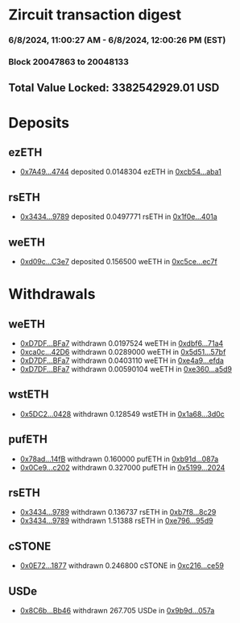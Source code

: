 # Zircuit transaction digest
### 6/8/2024, 11:00:27 AM - 6/8/2024, 12:00:26 PM (EST)
### Block 20047863 to 20048133

## Total Value Locked: 3382542929.01 USD

# Deposits
## ezETH
- [0x7A49...4744](https://etherscan.io/address/0x7A493Be5c2ce014cD049Bf178a1ac0Db1B434744) deposited 0.0148304 ezETH in [0xcb54...aba1](https://etherscan.io/tx/0x7A493Be5c2ce014cD049Bf178a1ac0Db1B434744)
## rsETH
- [0x3434...9789](https://etherscan.io/address/0x34349c5569e7B846c3558961552D2202760A9789) deposited 0.0497771 rsETH in [0x1f0e...401a](https://etherscan.io/tx/0x34349c5569e7B846c3558961552D2202760A9789)
## weETH
- [0xd09c...C3e7](https://etherscan.io/address/0xd09cD932ABDc7511187F185Ebf0bdD3670D5C3e7) deposited 0.156500 weETH in [0xc5ce...ec7f](https://etherscan.io/tx/0xd09cD932ABDc7511187F185Ebf0bdD3670D5C3e7)
# Withdrawals
## weETH
- [0xD7DF...BFa7](https://etherscan.io/address/0xD7DF7E085214743530afF339aFC420c7c720BFa7) withdrawn 0.0197524 weETH in [0xdbf6...71a4](https://etherscan.io/tx/0xD7DF7E085214743530afF339aFC420c7c720BFa7)
- [0xca0c...42D6](https://etherscan.io/address/0xca0c8c28EC2f352649B3b9D2b8C673E6254142D6) withdrawn 0.0289000 weETH in [0x5d51...57bf](https://etherscan.io/tx/0xca0c8c28EC2f352649B3b9D2b8C673E6254142D6)
- [0xD7DF...BFa7](https://etherscan.io/address/0xD7DF7E085214743530afF339aFC420c7c720BFa7) withdrawn 0.0403110 weETH in [0xe4a9...efda](https://etherscan.io/tx/0xD7DF7E085214743530afF339aFC420c7c720BFa7)
- [0xD7DF...BFa7](https://etherscan.io/address/0xD7DF7E085214743530afF339aFC420c7c720BFa7) withdrawn 0.00590104 weETH in [0xe360...a5d9](https://etherscan.io/tx/0xD7DF7E085214743530afF339aFC420c7c720BFa7)
## wstETH
- [0x5DC2...0428](https://etherscan.io/address/0x5DC2C366706bf35CeccC1B2EacA8B19Cc9170428) withdrawn 0.128549 wstETH in [0x1a68...3d0c](https://etherscan.io/tx/0x5DC2C366706bf35CeccC1B2EacA8B19Cc9170428)
## pufETH
- [0x78ad...14fB](https://etherscan.io/address/0x78adb500E90aC49d46C6877Db413879BCcbE14fB) withdrawn 0.160000 pufETH in [0xb91d...087a](https://etherscan.io/tx/0x78adb500E90aC49d46C6877Db413879BCcbE14fB)
- [0x0Ce9...c202](https://etherscan.io/address/0x0Ce9C3C7dD763b3a1b24A820Cf13779D182Cc202) withdrawn 0.327000 pufETH in [0x5199...2024](https://etherscan.io/tx/0x0Ce9C3C7dD763b3a1b24A820Cf13779D182Cc202)
## rsETH
- [0x3434...9789](https://etherscan.io/address/0x34349c5569e7B846c3558961552D2202760A9789) withdrawn 0.136737 rsETH in [0xb7f8...8c29](https://etherscan.io/tx/0x34349c5569e7B846c3558961552D2202760A9789)
- [0x3434...9789](https://etherscan.io/address/0x34349c5569e7B846c3558961552D2202760A9789) withdrawn 1.51388 rsETH in [0xe796...95d9](https://etherscan.io/tx/0x34349c5569e7B846c3558961552D2202760A9789)
## cSTONE
- [0x0E72...1877](https://etherscan.io/address/0x0E72649a7D3C6fF83bE0015077AeDA7d6C441877) withdrawn 0.246800 cSTONE in [0xc216...ce59](https://etherscan.io/tx/0x0E72649a7D3C6fF83bE0015077AeDA7d6C441877)
## USDe
- [0x8C6b...Bb46](https://etherscan.io/address/0x8C6b00198c764525c770488b31b2cAA3d3bBBb46) withdrawn 267.705 USDe in [0x9b9d...057a](https://etherscan.io/tx/0x8C6b00198c764525c770488b31b2cAA3d3bBBb46)
